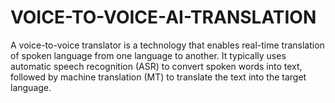 # VOICE-TO-VOICE-AI-TRANSLATION
A voice-to-voice translator is a technology that enables real-time translation of spoken language from one language to another. It typically uses automatic speech recognition (ASR) to convert spoken words into text, followed by machine translation (MT) to translate the text into the target language.
